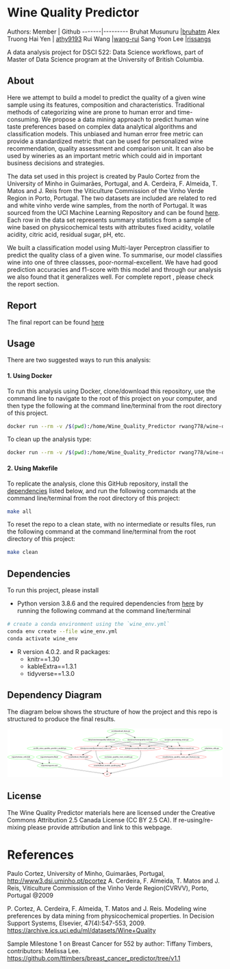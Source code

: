 # Wine Quality Predictor

Authors: 
Member | Github
-------|---------
Bruhat Musunuru |[bruhatm](https://github.com/BruhatM)
Alex Truong Hai Yen | [athy9193](https://github.com/athy9193)
Rui Wang |[wang-rui](https://github.com/wang-rui)
Sang Yoon Lee |[rissangs](https://github.com/rissangs)

A data analysis project for DSCI 522: Data Science workflows, part of Master of Data Science program at the University of British Columbia.

## About

Here we attempt to build a model to predict the quality of a given wine sample using its features, composition and characteristics. Traditional methods of categorizing wine are prone to human error and  time-consuming. We propose a data mining approach to predict human wine taste preferences based on complex data analytical algorithms and classification models. This unbiased and human error free metric can provide a standardized metric that can be used for personalized wine recommendation, quality assessment and comparison unit. It can also be used by wineries as an important metric which could aid in important business decisions and strategies.
	
The data set used in this project is created by Paulo Cortez from the University of Minho in Guimarães, Portugal, and A. Cerdeira, F. Almeida, T. Matos and J. Reis from the Viticulture Commission of the Vinho Verde Region in Porto, Portugal. The two datasets are included are related to red and white vinho verde wine samples, from the north of Portugal. It was sourced from the UCI Machine Learning Repository and can be found [here](https://archive.ics.uci.edu/ml/machine-learning-databases/wine-quality/). Each row in the data set represents summary statistics from a sample of wine based on physicochemical tests with attributes fixed acidity, volatile acidity, citric acid, residual sugar, pH, etc.  

  We built a classification model using Multi-layer Perceptron classifier to predict the quality class of a given wine. To summarise, our model classifies wine into one of three classses, poor-normal-excellent. We have had good prediction accuracies and f1-score with this model and through our analysis we also found that it generalizes well. For complete report , please check the report section.


 
## Report

The final report can be found [here](https://github.com/UBC-MDS/Wine_Quality_Predictor/blob/main/reports/reports.md)

## Usage

There are two suggested ways to run this analysis:


#### 1\. Using Docker
To run this analysis using Docker, clone/download this repository, use the command line to navigate to the root of this project on your computer, and then type the following at the command line/terminal from the root directory of this project.



```bash
docker run --rm -v /$(pwd):/home/Wine_Quality_Predictor rwang778/wine-quality-predictor-dockerfile:latest make -C /home/Wine_Quality_Predictor all
```
To clean up the analysis type:

```bash
docker run --rm -v /$(pwd):/home/Wine_Quality_Predictor rwang778/wine-quality-predictor-dockerfile:latest make -C /home/Wine_Quality_Predictor clean
```
#### 2\. Using Makefile
To replicate the analysis, clone this GitHub repository, install the
[dependencies](#dependencies) listed below, and run the following
commands at the command line/terminal from the root directory of this
project: 

```bash
make all

````
To reset the repo to a clean state, with no intermediate or results files, run the following command at the command line/terminal from the root directory of this project:

```bash
make clean

```
## Dependencies

To run this project, please install 

* Python version 3.8.6 and the required dependencies from [here](https://github.com/UBC-MDS/Wine_Quality_Predictor/blob/main/wine_env.yml) by running the following command at the command line/terminal


```bash
# create a conda environment using the `wine_env.yml`
conda env create --file wine_env.yml
conda activate wine_env
```

* R version 4.0.2. and R packages:
     - knitr==1.30
     - kableExtra==1.3.1
     - tidyverse==1.3.0


## Dependency Diagram

The diagram below shows the structure of how the project and this repo is structured to produce the final results.

![](Makefile.png)



## License

The Wine Quality Predictor materials here are licensed under the
Creative Commons Attribution 2.5 Canada License (CC BY 2.5 CA). If
re-using/re-mixing please provide attribution and link to this webpage.

# References

<div id="refs" class="references">

<div>

Paulo Cortez, University of Minho, Guimarães, Portugal, http://www3.dsi.uminho.pt/pcortez
A. Cerdeira, F. Almeida, T. Matos and J. Reis, Viticulture Commission of the Vinho Verde Region(CVRVV), Porto, Portugal
@2009
</div>

<div>

P. Cortez, A. Cerdeira, F. Almeida, T. Matos and J. Reis.
Modeling wine preferences by data mining from physicochemical properties. In Decision Support Systems, Elsevier, 47(4):547-553, 2009. https://archive.ics.uci.edu/ml/datasets/Wine+Quality

</div>

<div>
  
Sample Milestone 1 on Breast Cancer for 552 by author: Tiffany Timbers, contributors: Melissa Lee. https://github.com/ttimbers/breast_cancer_predictor/tree/v1.1

</div>

</div>

